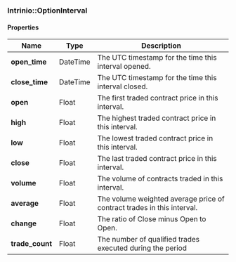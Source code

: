 

[//]: # (CLASS:Intrinio::OptionInterval)

[//]: # (KIND:object)

### Intrinio::OptionInterval

#### Properties

[//]: # (START_DEFINITION)

Name | Type | Description
------------ | ------------- | -------------
**open_time** | DateTime | The UTC timestamp for the time this interval opened. &nbsp;
**close_time** | DateTime | The UTC timestamp for the time this interval closed. &nbsp;
**open** | Float | The first traded contract price in this interval. &nbsp;
**high** | Float | The highest traded contract price in this interval. &nbsp;
**low** | Float | The lowest traded contract price in this interval. &nbsp;
**close** | Float | The last traded contract price in this interval. &nbsp;
**volume** | Float | The volume of contracts traded in this interval. &nbsp;
**average** | Float | The volume weighted average price of contract trades in this interval. &nbsp;
**change** | Float | The ratio of Close minus Open to Open. &nbsp;
**trade_count** | Float | The number of qualified trades executed during the period &nbsp;

[//]: # (END_DEFINITION)



